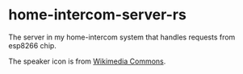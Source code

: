 # home-intercom-server-rs
The server in my home-intercom system that handles requests from esp8266 chip.

The speaker icon is from [Wikimedia Commons](https://commons.wikimedia.org/wiki/File:Speaker_Icon.svg).
